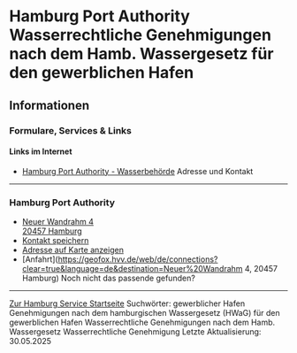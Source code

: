 Hamburg Port Authority Wasserrechtliche Genehmigungen nach dem Hamb. Wassergesetz für den gewerblichen Hafen
============================================================================================================
Informationen
-------------
### Formulare, Services & Links
#### Links im Internet
* [Hamburg Port Authority - Wasserbehörde](https://www.hamburg-port-authority.de/de/wasser)
Adresse und Kontakt
-------------------
### Hamburg Port Authority
* [Neuer Wandrahm 4   
  20457 Hamburg](#)
* [Kontakt speichern](//iason.hamburg.de/befi/info/vcard/11282687/ "Kontakt speichern")
* [Adresse auf Karte anzeigen](#)
* [Anfahrt](https://geofox.hvv.de/web/de/connections?clear=true&language=de&destination=Neuer%20Wandrahm 4, 20457 Hamburg)
Noch nicht das passende gefunden?
---------------------------------
 [Zur Hamburg Service Startseite](/service/)
Suchwörter: gewerblicher Hafen Genehmigungen nach dem hamburgischen Wassergesetz (HWaG) für den gewerblichen Hafen Wasserrechtliche Genehmigungen nach dem Hamb. Wassergesetz Wasserrechtliche Genehmigung
Letzte Aktualisierung: 30.05.2025